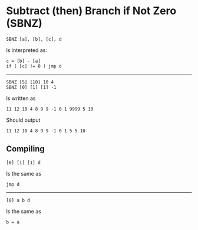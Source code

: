 # Subtract (then) Branch if Not Zero (SBNZ)

```
SBNZ [a], [b], [c], d
```
Is interpreted as:
```
c = [b] - [a]
if ( [c] != 0 ) jmp d
```

---

```
SBNZ [5] [10] 10 4
SBNZ [0] [1] [1] -1
```
Is written as
```
11 12 10 4 8 9 9 -1 0 1 9999 5 10
```
Should output
```
11 12 10 4 8 9 9 -1 0 1 5 5 10
```

## Compiling

```
[0] [1] [1] d
```
Is the same as
```
jmp d
```

----

```
[0] a b d
```
Is the same as
```
b = a
```
